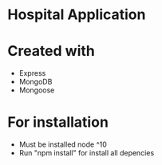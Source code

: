 # Hospital Application
# Created with
- Express
- MongoDB
- Mongoose
# For installation 
- Must be installed node ^10
- Run "npm install" for install all depencies